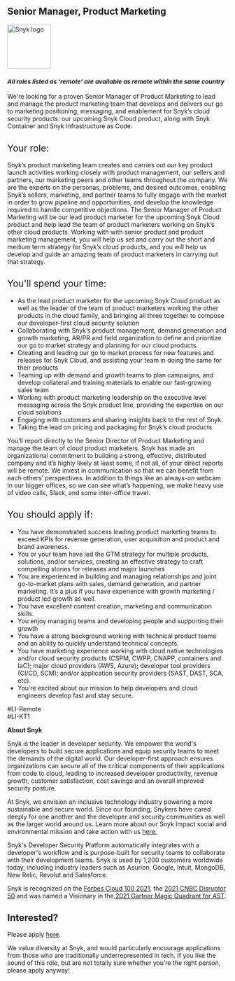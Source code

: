 Senior Manager, Product Marketing
---

<img src="https://res.cloudinary.com/snyk/image/upload/v1537345894/press-kit/brand/logo-black.png" width="100" alt="Snyk logo" />

<h3><em><strong><sub>All roles listed as ‘remote’ are available as remote within the same country</sub></strong></em></h3>
<p><span style="font-weight: 400;">We're looking for a proven Senior Manager of Product Marketing to lead and manage the product marketing team that develops and delivers our go to marketing positioning, messaging, and enablement for Snyk’s cloud security products: our upcoming Snyk Cloud product, along with Snyk Container and Snyk Infrastructure as Code.</span></p>
<h2><span style="font-weight: 400;">Your role:</span></h2>
<p><span style="font-weight: 400;">Snyk’s product marketing team creates and carries out our key product launch activities working closely with product management, our sellers and partners, our marketing peers and other teams throughout the company. We are the experts on the personas, problems, and desired outcomes, enabling Snyk’s sellers, marketing, and partner teams to fully engage with the market in order to grow pipeline and opportunities, and develop the knowledge required to handle competitive objections. The Senior Manager of Product Marketing will be our lead product marketer for the upcoming Snyk Cloud product and help lead the team of product marketers working on Snyk’s other cloud products. Working with with senior product and product marketing management, you will help us set and carry out the short and medium term strategy for Snyk’s cloud products, and you will help us develop and guide an amazing team of product marketers in carrying out that strategy.</span></p>
<h2><span style="font-weight: 400;">You'll spend your time:</span></h2>
<ul>
<li style="font-weight: 400;"><span style="font-weight: 400;">As the lead product marketer for the upcoming Snyk Cloud product as well as the leader of the team of product marketers working the other products in the cloud family, and bringing all three together to compose our developer-first cloud security solution&nbsp;</span></li>
<li style="font-weight: 400;"><span style="font-weight: 400;">Collaborating with Snyk’s product management, demand generation and growth marketing, AR/PR and field organization to define and prioritize our go to market strategy and planning for our cloud products.</span></li>
<li style="font-weight: 400;"><span style="font-weight: 400;">Creating and leading our go to market process for new features and releases for Snyk Cloud, and assisting your team in doing the same for their products</span></li>
<li style="font-weight: 400;"><span style="font-weight: 400;">Teaming up with demand and growth teams to plan campaigns, and develop collateral and training materials to enable our fast-growing sales team</span></li>
<li style="font-weight: 400;"><span style="font-weight: 400;">Working with product marketing leadership on the executive level messaging across the Snyk product line, providing the expertise on our cloud solutions</span></li>
<li style="font-weight: 400;"><span style="font-weight: 400;">Engaging with customers and sharing insights back to the rest of Snyk.</span></li>
<li style="font-weight: 400;"><span style="font-weight: 400;">Taking the lead on pricing and packaging for Snyk’s cloud products</span></li>
</ul>
<p><span style="font-weight: 400;">You’ll report directly to the Senior Director of Product Marketing and manage the team of cloud product marketers. Snyk has made an organizational commitment to building a strong, effective, distributed company and it’s highly likely at least some, if not all, of your direct reports will be remote. We invest in communication so that we can benefit from each others’ perspectives. In addition to things like an always-on webcam in our bigger offices, so we can see what’s happening, we make heavy use of video calls, Slack, and some inter-office travel.</span></p>
<h2><span style="font-weight: 400;">You should apply if:</span></h2>
<ul>
<li style="font-weight: 400;"><span style="font-weight: 400;">You have demonstrated success leading product marketing teams to exceed KPIs for revenue generation, user acquisition and product and brand awareness.</span></li>
<li style="font-weight: 400;"><span style="font-weight: 400;">You or your team have led the GTM strategy for multiple products, solutions, and/or services, creating an effective strategy to craft compelling stories for releases and major launches</span></li>
<li style="font-weight: 400;"><span style="font-weight: 400;">You are experienced in building and managing relationships and joint go-to-market plans with sales, demand generation, and partner marketing. It’s a plus if you have experience with growth marketing / product led growth as well.&nbsp;</span></li>
<li style="font-weight: 400;"><span style="font-weight: 400;">You have excellent content creation, marketing and communication skills.</span></li>
<li style="font-weight: 400;"><span style="font-weight: 400;">You enjoy managing teams and developing people and supporting their growth</span></li>
<li style="font-weight: 400;"><span style="font-weight: 400;">You have a strong background working with technical product teams and an ability to quickly understand technical concepts.&nbsp;</span></li>
<li style="font-weight: 400;"><span style="font-weight: 400;">You have marketing experience working with cloud native technologies and/or cloud security products (CSPM, CWPP, CNAPP, containers and IaC); major cloud providers (AWS, Azure); developer tool providers (CI/CD, SCM); and/or application security providers (SAST, DAST, SCA, etc).</span></li>
<li style="font-weight: 400;"><span style="font-weight: 400;">You’re excited about our mission to help developers and cloud engineers develop fast and stay secure.</span></li>
</ul>
<p><span style="font-weight: 400;">#LI-Remote<br>#LI-KT1</span></p><div class="content-conclusion"><p><strong>About Snyk</strong></p>
<p><span style="font-weight: 400;">Snyk is the leader in developer security. We empower the world's developers to build secure applications and equip security teams to meet the demands of the digital world. Our developer-first approach ensures organizations can secure all of the critical components of their applications from code to cloud, leading to increased developer productivity, revenue growth, customer satisfaction, cost savings and an overall improved security posture.&nbsp;</span></p>
<p><span style="font-weight: 400;">At Snyk, we envision an inclusive technology industry powering a more sustainable and secure world.</span> <span style="font-weight: 400;">Since our founding, Snykers have cared deeply for one another and the developer and security communities as well as the larger world around us. Learn more about our Snyk Impact social and environmental mission and take action with us </span><a href="https://snyk.io/about/snyk-impact/"><span style="font-weight: 400;">here.</span></a></p>
<p><span style="font-weight: 400;">Snyk's Developer Security Platform automatically integrates with a developer's workflow and is purpose-built for security teams to collaborate with their development teams. Snyk is used by 1,200 customers worldwide today, including industry leaders such as Asurion, Google, Intuit, MongoDB, New Relic, Revolut and Salesforce.</span></p>
<p><span style="font-weight: 400;">Snyk is recognized on the </span><a href="https://www.forbes.com/cloud100/#6f24b5ba5f94"><span style="font-weight: 400;">Forbes Cloud 100 2021</span></a><span style="font-weight: 400;">, the </span><a href="https://www.cnbc.com/2021/05/25/these-are-the-2021-cnbc-disruptor-50-companies.html"><span style="font-weight: 400;">2021 CNBC Disruptor 50</span></a><span style="font-weight: 400;"> and was named a Visionary in the</span><a href="https://snyk.io/blog/snyk-visionary-2021-gartner-magic-quadrant-for-ast/"><span style="font-weight: 400;"> 2021 Gartner Magic Quadrant for AST</span></a><span style="font-weight: 400;">.</span></p></div>

Interested?
---

Please apply [here](https://boards.greenhouse.io/snyk/jobs/6189233002#app).

We value diversity at Snyk, and would particularly encourage applications from those who are traditionally underrepresented in tech.
If you like the sound of this role, but are not totally sure whether you’re the right person, please apply anyway!
